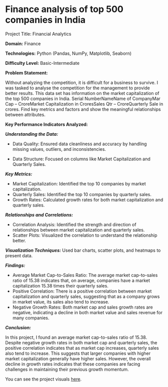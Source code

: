 # Finance analysis of top 500 companies in India

Project Title: Financial Analytics

**Domain:** Finance

**Technologies:** Python (Pandas, NumPy, Matplotlib, Seaborn)

**Difficulty Level:** Basic-Intermediate

**Problem Statement:**

 Without analyzing the competition, it is difficult for a business to survive. I was
tasked to analyse the competition for the management to provide better results. This
data set has information on the market capitalization of the top 500 companies in India.
Serial NumberNameName of CompanyMar Cap – CroreMarket Capitalization in
CroresSales Qtr – CroreQuarterly Sale in crores. Find key metrics and factors and
show the meaningful relationships between attributes.

**Key Performance Indicators Analyzed:**

***Understanding the Data:***

- Data Quality: Ensured data cleanliness and accuracy by handling missing values, outliers, and inconsistencies.

- Data Structure: Focused on columns like Market Capitalization and Quarterly Sales.

***Key Metrics:***

- Market Capitalization: Identified the top 10 companies by market capitalization.
- Quarterly Sales: Identified the top 10 companies by quarterly sales.
- Growth Rates: Calculated growth rates for both market capitalization and quarterly sales.

***Relationships and Correlations:***

- Correlation Analysis: Identified the strength and direction of relationships between market capitalization and quarterly sales.
- Scatter Plots: Visualized the correlation to understand the relationship better.

***Visualization Techniques:*** 
Used bar charts, scatter plots, and heatmaps to present data.


***Findings:***

- Average Market Cap-to-Sales Ratio: The average market cap-to-sales ratio of 15.38 indicates that, on average, companies have a market capitalization 15.38 times their quarterly sales.
- Positive Correlation: There is a positive correlation between market capitalization and quarterly sales, suggesting that as a company grows in market value, its sales also tend to increase.
- Negative Growth Rates: Both market cap and sales growth rates are negative, indicating a decline in both market value and sales revenue for many companies.

***Conclusion:***

In this project, I found an average market cap-to-sales ratio of 15.38. Despite negative growth rates in both market cap and quarterly sales, the positive correlation indicates that as market cap increases, quarterly sales also tend to increase. This suggests that larger companies with higher market capitalization generally have higher sales. However, the overall decline in growth rates indicates that these companies are facing challenges in maintaining their previous growth momentum.

You can see the project visuals [here](https://irmalenikita.github.io/Finance-analysis-of-top-500-companies-in-India/).